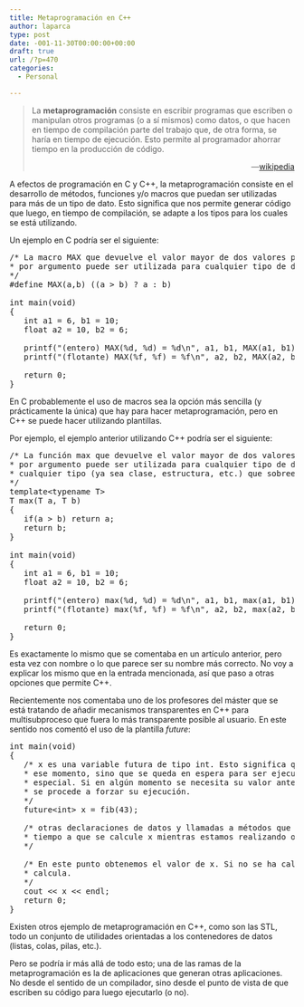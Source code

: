 ```yaml
---
title: Metaprogramación en C++
author: laparca
type: post
date: -001-11-30T00:00:00+00:00
draft: true
url: /?p=470
categories:
  - Personal

---
```

> La **metaprogramación** consiste en escribir programas que escriben o manipulan otros programas (o a sí mismos) como datos, o que hacen en tiempo de compilación parte del trabajo que, de otra forma, se haría en tiempo de ejecución. Esto permite al programador ahorrar tiempo en la producción de código.
> 
> <p style="text-align: right;">
>   &#8212;<a title="Wikipedia, la enciclopedia libre" href="http://es.wikipedia.org/wiki/Metaprogramaci%C3%B3n" target="_blank">wikipedia</a>
> </p>

<p style="text-align: left;">
  A efectos de programación en C y C++, la metaprogramación consiste en el desarrollo de métodos, funciones y/o macros que puedan ser utilizadas para más de un tipo de dato. Esto significa que nos permite generar código que luego, en tiempo de compilación, se adapte a los tipos para los cuales se está utilizando.
</p>

<p style="text-align: left;">
  Un ejemplo en C podría ser el siguiente:
</p>

<pre lang="cpp">/* La macro MAX que devuelve el valor mayor de dos valores pasados
* por argumento puede ser utilizada para cualquier tipo de dato de C.
*/
#define MAX(a,b) ((a > b) ? a : b)

int main(void)
{
   int a1 = 6, b1 = 10;
   float a2 = 10, b2 = 6;

   printf("(entero) MAX(%d, %d) = %d\n", a1, b1, MAX(a1, b1));
   printf("(flotante) MAX(%f, %f) = %f\n", a2, b2, MAX(a2, b2));

   return 0;
}</pre>

<p style="text-align: left;">
  En C probablemente el uso de macros sea la opción más sencilla (y prácticamente la única) que hay para hacer metaprogramación, pero en C++ se puede hacer utilizando plantillas.
</p>

<p style="text-align: left;">
  Por ejemplo, el ejemplo anterior utilizando C++ podría ser el siguiente:
</p>

<pre lang="cpp">/* La función max que devuelve el valor mayor de dos valores pasados
* por argumento puede ser utilizada para cualquier tipo de dato básico o
* cualquier tipo (ya sea clase, estructura, etc.) que sobreescriba el operador mayor.
*/
template&lt;typename T>
T max(T a, T b)
{
   if(a > b) return a;
   return b;
}

int main(void)
{
   int a1 = 6, b1 = 10;
   float a2 = 10, b2 = 6;

   printf("(entero) max(%d, %d) = %d\n", a1, b1, max(a1, b1));
   printf("(flotante) max(%f, %f) = %f\n", a2, b2, max(a2, b2));

   return 0;
}</pre>

<p style="text-align: left;">
  Es exactamente lo mismo que se comentaba en <a hreh="http://blog.laparca.es/2008/07/25/plantillas-en-cplantillas-en-c/">un artículo anterior</a>, pero esta vez con nombre o lo que parece ser su nombre más correcto. No voy a explicar los mismo que en la entrada mencionada, así que paso a otras opciones que permite C++.
</p>

<p style="text-align: left;">
  Recientemente nos comentaba uno de los profesores del máster que se está tratando de añadir mecanismos transparentes en C++ para multisubproceso que fuera lo más transparente posible al usuario. En este sentido nos comentó el uso de la plantilla <i>future</i>:
</p>

<pre lang="cpp">int main(void)
{
   /* x es una variable futura de tipo int. Esto significa que su valor no se calcula en
   * ese momento, sino que se queda en espera para ser ejecutado por un subproceso
   * especial. Si en algún momento se necesita su valor antes de que se haya calculado
   * se procede a forzar su ejecución.
   */
   future&lt;int> x = fib(43);

   /* otras declaraciones de datos y llamadas a métodos que no involucren a x. Esto da
   * tiempo a que se calcule x mientras estamos realizando otras tareas.
   */

   /* En este punto obtenemos el valor de x. Si no se ha calculado previamente se
   * calcula.
   */
   cout &lt;&lt; x &lt;&lt; endl;
   return 0;
}</pre>

<p style="text-align: left;">
  Existen otros ejemplo de metaprogramación en C++, como son las STL, todo un conjunto de utilidades orientadas a los contenedores de datos (listas, colas, pilas, etc.).
</p>

<p style="text-align: left;">
  Pero se podría ir más allá de todo esto; una de las ramas de la metaprogramación es la de aplicaciones que generan otras aplicaciones. No desde el sentido de un compilador, sino desde el punto de vista de que escriben su código para luego ejecutarlo (o no).
</p>